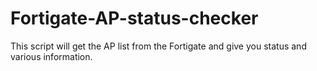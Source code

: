 # Fortigate-AP-status-checker
This script will get the AP list from the Fortigate and give you status and various information.
